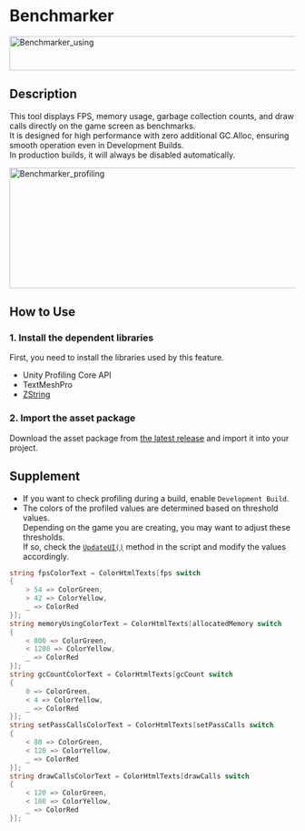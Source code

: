 # Benchmarker

<img width="2214" height="60" alt="Benchmarker_using" src="https://github.com/user-attachments/assets/d044ddad-da56-41e1-a2ef-d7d64ce5627a" />

## Description
This tool displays FPS, memory usage, garbage collection counts, and draw calls directly on the game screen as benchmarks.<br/>
It is designed for high performance with zero additional GC.Alloc, ensuring smooth operation even in Development Builds.<br/>
In production builds, it will always be disabled automatically.<br/>

<img width="1596" height="212" alt="Benchmarker_profiling" src="https://github.com/user-attachments/assets/acad94b5-cb26-41b8-87c4-35b31c6ad739" />

## How to Use

### 1. Install the dependent libraries
First, you need to install the libraries used by this feature.<br/>
- Unity Profiling Core API
- TextMeshPro
- [ZString](https://github.com/Cysharp/ZString)

### 2. Import the asset package
Download the asset package from [the latest release](https://github.com/foriver4725/Benchmarker/releases) and import it into your project.<br/>

## Supplement
- If you want to check profiling during a build, enable `Development Build`.<br/>
- The colors of the profiled values are determined based on threshold values.<br/>
  Depending on the game you are creating, you may want to adjust these thresholds.<br/>
  If so, check the [`UpdateUI()`](https://github.com/foriver4725/Benchmarker/blob/main/Assets/foriver4725/Benchmarker/Assets/Benchmarker.cs#L122) method in the script and modify the values accordingly.<br/>

```cs
string fpsColorText = ColorHtmlTexts[fps switch
{
    > 54 => ColorGreen,
    > 42 => ColorYellow,
    _ => ColorRed
}];
string memoryUsingColorText = ColorHtmlTexts[allocatedMemory switch
{
    < 800 => ColorGreen,
    < 1200 => ColorYellow,
    _ => ColorRed
}];
string gcCountColorText = ColorHtmlTexts[gcCount switch
{
    0 => ColorGreen,
    < 4 => ColorYellow,
    _ => ColorRed
}];
string setPassCallsColorText = ColorHtmlTexts[setPassCalls switch
{
    < 80 => ColorGreen,
    < 120 => ColorYellow,
    _ => ColorRed
}];
string drawCallsColorText = ColorHtmlTexts[drawCalls switch
{
    < 120 => ColorGreen,
    < 180 => ColorYellow,
    _ => ColorRed
}];
```
